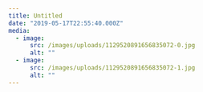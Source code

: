 ```yaml
---
title: Untitled
date: "2019-05-17T22:55:40.000Z"
media:
  - image:
      src: /images/uploads/1129520891656835072-0.jpg
      alt: ""
  - image:
      src: /images/uploads/1129520891656835072-1.jpg
      alt: ""
---
```

